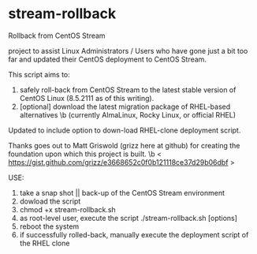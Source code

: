 # stream-rollback
Rollback from CentOS Stream

project to assist Linux Administrators / Users who have gone just a bit too far and updated their CentOS deployment to CentOS Stream.  

This script aims to:
  1.  safely roll-back from CentOS Stream to the latest stable version of CentOS Linux (8.5.2111 as of this writing).
  2.  [optional] download the latest migration package of RHEL-based alternatives \b
		(currently AlmaLinux, Rocky Linux, or official RHEL)

Updated to include option to down-load RHEL-clone deployment script.  

Thanks goes out to Matt Griswold (grizz here at github) for creating the foundation upon which this project is built. \b
    < https://gist.github.com/grizz/e3668652c0f0b121118ce37d29b06dbf >


USE:
1.  take a snap shot || back-up of the CentOS Stream environment
2.  dowload the script
3.  chmod +x stream-rollback.sh
4.  as root-level user, execute the script
        ./stream-rollback.sh [options]
6.  reboot the system
5.  if successfully rolled-back, manually execute the deployment script of the RHEL clone

